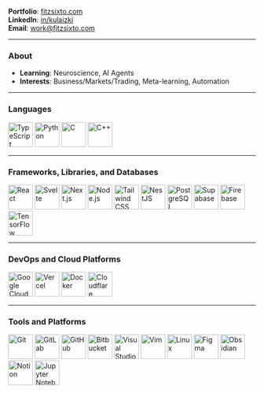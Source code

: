 <!-- <p align="left">
  <img src="https://komarev.com/ghpvc/?username=kulaizki&label=Profile%20views&color=008cff&style=flat" alt="kulaizki" />
  <img src="https://user-badge.committers.top/philippines/kulaizki.svg" />
</p>
-->

**Portfolio**: [fitzsixto.com](https://fitzsixto.com/)  
**LinkedIn**: [in/kulaizki](https://www.linkedin.com/in/kulaizki)   
**Email**: work@fitzsixto.com

---

### About

- **Learning**: Neuroscience, AI Agents
- **Interests**: Business/Markets/Trading, Meta-learning, Automation

---

### Languages

<p align="left">
  <img src="https://skillicons.dev/icons?i=ts" alt="TypeScript" width="50" height="50"/>
  <img src="https://skillicons.dev/icons?i=python" alt="Python" width="50" height="50"/>
  <img src="https://skillicons.dev/icons?i=c" alt="C" width="50" height="50"/>
  <img src="https://skillicons.dev/icons?i=cpp" alt="C++" width="50" height="50"/>
</p>

---

### Frameworks, Libraries, and Databases

<p align="left">
  <img src="https://skillicons.dev/icons?i=react" alt="React" width="50" height="50"/>
  <img src="https://skillicons.dev/icons?i=svelte" alt="Svelte" width="50" height="50"/>
  <img src="https://skillicons.dev/icons?i=nextjs" alt="Next.js" width="50" height="50"/>
  <img src="https://skillicons.dev/icons?i=nodejs" alt="Node.js" width="50" height="50"/>
  <img src="https://skillicons.dev/icons?i=tailwind" alt="Tailwind CSS" width="50" height="50"/>
  <img src="https://skillicons.dev/icons?i=nestjs" alt="NestJS" width="50" height="50"/>
  <img src="https://skillicons.dev/icons?i=postgres" alt="PostgreSQL" width="50" height="50"/>
  <img src="https://skillicons.dev/icons?i=supabase" alt="Supabase" width="50" height="50"/>
  <img src="https://skillicons.dev/icons?i=firebase" alt="Firebase" width="50" height="50"/>
  <img src="https://skillicons.dev/icons?i=tensorflow" alt="TensorFlow" width="50" height="50"/>
</p>

---

### DevOps and Cloud Platforms

<p align="left">
  <img src="https://skillicons.dev/icons?i=gcp" alt="Google Cloud Platform" width="50" height="50"/>
  <img src="https://skillicons.dev/icons?i=vercel" alt="Vercel" width="50" height="50"/>
  <img src="https://skillicons.dev/icons?i=docker" alt="Docker" width="50" height="50"/>
  <img src="https://skillicons.dev/icons?i=cloudflare" alt="Cloudflare" width="50" height="50"/>
</p>

---

### Tools and Platforms

<p align="left">
  <img src="https://skillicons.dev/icons?i=git" alt="Git" width="50" height="50"/>
  <img src="https://skillicons.dev/icons?i=gitlab" alt="GitLab" width="50" height="50"/>
  <img src="https://skillicons.dev/icons?i=github" alt="GitHub" width="50" height="50"/>
  <img src="https://skillicons.dev/icons?i=bitbucket" alt="Bitbucket" width="50" height="50"/>
  <img src="https://skillicons.dev/icons?i=vscode" alt="Visual Studio Code" width="50" height="50"/>
  <img src="https://skillicons.dev/icons?i=vim" alt="Vim" width="50" height="50"/>
  <img src="https://skillicons.dev/icons?i=linux" alt="Linux" width="50" height="50"/>
  <img src="https://skillicons.dev/icons?i=figma" alt="Figma" width="50" height="50"/>
  <img src="https://skillicons.dev/icons?i=obsidian" alt="Obsidian" width="50" height="50"/>
  <img src="https://skillicons.dev/icons?i=notion" alt="Notion" width="50" height="50"/>
  <img src="https://skillicons.dev/icons?i=jupyter" alt="Jupyter Notebook" width="50" height="50"/>
</p>
